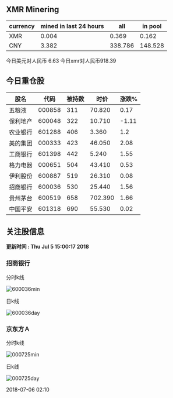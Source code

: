 ## XMR Minering

|currency|mined in last 24 hours|all|in pool|
|---|---|---|---|
|XMR|0.004|0.369|0.162|
|CNY|3.382|338.786|148.528|

今日美元对人民币 6.63	今日xmr对人民币918.39


## 今日重仓股 

|股名|代码|被持数|时价|涨跌%|
|---|---|---|---|---|
|五粮液|000858|311|70.820|0.17|
|保利地产|600048|322|10.710|-1.11|
|农业银行|601288|406|3.360|1.2|
|美的集团|000333|423|46.050|2.08|
|工商银行|601398|442|5.240|1.55|
|格力电器|000651|504|43.410|0.53|
|伊利股份|600887|519|26.310|0.08|
|招商银行|600036|530|25.440|1.56|
|贵州茅台|600519|658|702.390|1.66|
|中国平安|601318|690|55.530|0.02|

## 关注股信息
**更新时间 : Thu Jul  5 15:00:17 2018**
### 招商银行 
分时k线

![600036min](http://image.sinajs.cn/newchart/min/n/sh600036.gif)

日k线

![600036day](http://image.sinajs.cn/newchart/daily/n/sh600036.gif)

### 京东方Ａ 
分时k线

![000725min](http://image.sinajs.cn/newchart/min/n/sz000725.gif)

日k线

![000725day](http://image.sinajs.cn/newchart/daily/n/sz000725.gif)

2018-07-06 02:10